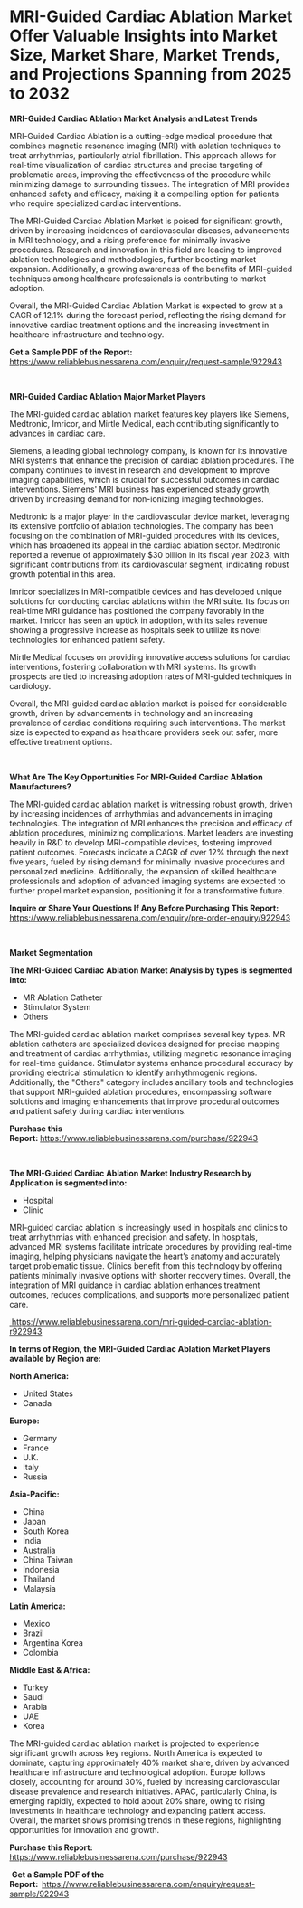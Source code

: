 <p><h1>MRI-Guided Cardiac Ablation Market Offer Valuable Insights into Market Size, Market Share, Market Trends, and Projections Spanning from 2025 to 2032</h1></p><p><strong>MRI-Guided Cardiac Ablation Market Analysis and Latest Trends</strong></p>
<p><p>MRI-Guided Cardiac Ablation is a cutting-edge medical procedure that combines magnetic resonance imaging (MRI) with ablation techniques to treat arrhythmias, particularly atrial fibrillation. This approach allows for real-time visualization of cardiac structures and precise targeting of problematic areas, improving the effectiveness of the procedure while minimizing damage to surrounding tissues. The integration of MRI provides enhanced safety and efficacy, making it a compelling option for patients who require specialized cardiac interventions.</p><p>The MRI-Guided Cardiac Ablation Market is poised for significant growth, driven by increasing incidences of cardiovascular diseases, advancements in MRI technology, and a rising preference for minimally invasive procedures. Research and innovation in this field are leading to improved ablation technologies and methodologies, further boosting market expansion. Additionally, a growing awareness of the benefits of MRI-guided techniques among healthcare professionals is contributing to market adoption.</p><p>Overall, the MRI-Guided Cardiac Ablation Market is expected to grow at a CAGR of 12.1% during the forecast period, reflecting the rising demand for innovative cardiac treatment options and the increasing investment in healthcare infrastructure and technology.</p></p>
<p><strong>Get a Sample PDF of the Report:&nbsp;</strong> <a href="https://www.reliablebusinessarena.com/enquiry/request-sample/922943?utm_campaign=3015&utm_medium=2&utm_source=Github&utm_content=ia&utm_term=13042025&utm_id=mri-guided-cardiac-ablation">https://www.reliablebusinessarena.com/enquiry/request-sample/922943</a></p>
<p>&nbsp;</p>
<p><strong>MRI-Guided Cardiac Ablation Major Market Players</strong></p>
<p><p>The MRI-guided cardiac ablation market features key players like Siemens, Medtronic, Imricor, and Mirtle Medical, each contributing significantly to advances in cardiac care.</p><p>Siemens, a leading global technology company, is known for its innovative MRI systems that enhance the precision of cardiac ablation procedures. The company continues to invest in research and development to improve imaging capabilities, which is crucial for successful outcomes in cardiac interventions. Siemens' MRI business has experienced steady growth, driven by increasing demand for non-ionizing imaging technologies.</p><p>Medtronic is a major player in the cardiovascular device market, leveraging its extensive portfolio of ablation technologies. The company has been focusing on the combination of MRI-guided procedures with its devices, which has broadened its appeal in the cardiac ablation sector. Medtronic reported a revenue of approximately $30 billion in its fiscal year 2023, with significant contributions from its cardiovascular segment, indicating robust growth potential in this area.</p><p>Imricor specializes in MRI-compatible devices and has developed unique solutions for conducting cardiac ablations within the MRI suite. Its focus on real-time MRI guidance has positioned the company favorably in the market. Imricor has seen an uptick in adoption, with its sales revenue showing a progressive increase as hospitals seek to utilize its novel technologies for enhanced patient safety.</p><p>Mirtle Medical focuses on providing innovative access solutions for cardiac interventions, fostering collaboration with MRI systems. Its growth prospects are tied to increasing adoption rates of MRI-guided techniques in cardiology.</p><p>Overall, the MRI-guided cardiac ablation market is poised for considerable growth, driven by advancements in technology and an increasing prevalence of cardiac conditions requiring such interventions. The market size is expected to expand as healthcare providers seek out safer, more effective treatment options.</p></p>
<p>&nbsp;</p>
<p><strong>What Are The Key Opportunities For MRI-Guided Cardiac Ablation Manufacturers?</strong></p>
<p><p>The MRI-guided cardiac ablation market is witnessing robust growth, driven by increasing incidences of arrhythmias and advancements in imaging technologies. The integration of MRI enhances the precision and efficacy of ablation procedures, minimizing complications. Market leaders are investing heavily in R&D to develop MRI-compatible devices, fostering improved patient outcomes. Forecasts indicate a CAGR of over 12% through the next five years, fueled by rising demand for minimally invasive procedures and personalized medicine. Additionally, the expansion of skilled healthcare professionals and adoption of advanced imaging systems are expected to further propel market expansion, positioning it for a transformative future.</p></p>
<p><strong>Inquire or Share Your Questions If Any Before Purchasing This Report:</strong> <a href="https://www.reliablebusinessarena.com/enquiry/pre-order-enquiry/922943?utm_campaign=3015&utm_medium=2&utm_source=Github&utm_content=ia&utm_term=13042025&utm_id=mri-guided-cardiac-ablation">https://www.reliablebusinessarena.com/enquiry/pre-order-enquiry/922943</a></p>
<p>&nbsp;</p>
<p><strong>Market Segmentation</strong></p>
<p><strong>The MRI-Guided Cardiac Ablation Market Analysis by types is segmented into:</strong></p>
<p><ul><li>MR Ablation Catheter</li><li>Stimulator System</li><li>Others</li></ul></p>
<p><p>The MRI-guided cardiac ablation market comprises several key types. MR ablation catheters are specialized devices designed for precise mapping and treatment of cardiac arrhythmias, utilizing magnetic resonance imaging for real-time guidance. Stimulator systems enhance procedural accuracy by providing electrical stimulation to identify arrhythmogenic regions. Additionally, the "Others" category includes ancillary tools and technologies that support MRI-guided ablation procedures, encompassing software solutions and imaging enhancements that improve procedural outcomes and patient safety during cardiac interventions.</p></p>
<p><strong>Purchase this Report:&nbsp;</strong><a href="https://www.reliablebusinessarena.com/purchase/922943?utm_campaign=3015&utm_medium=2&utm_source=Github&utm_content=ia&utm_term=13042025&utm_id=mri-guided-cardiac-ablation">https://www.reliablebusinessarena.com/purchase/922943</a></p>
<p>&nbsp;</p>
<p><strong>The MRI-Guided Cardiac Ablation Market Industry Research by Application is segmented into:</strong></p>
<p><ul><li>Hospital</li><li>Clinic</li></ul></p>
<p><p>MRI-guided cardiac ablation is increasingly used in hospitals and clinics to treat arrhythmias with enhanced precision and safety. In hospitals, advanced MRI systems facilitate intricate procedures by providing real-time imaging, helping physicians navigate the heart’s anatomy and accurately target problematic tissue. Clinics benefit from this technology by offering patients minimally invasive options with shorter recovery times. Overall, the integration of MRI guidance in cardiac ablation enhances treatment outcomes, reduces complications, and supports more personalized patient care.</p></p>
<p><a href="https://www.reliablebusinessarena.com/mri-guided-cardiac-ablation-r922943?utm_campaign=3015&utm_medium=2&utm_source=Github&utm_content=ia&utm_term=13042025&utm_id=mri-guided-cardiac-ablation">&nbsp;https://www.reliablebusinessarena.com/mri-guided-cardiac-ablation-r922943</a></p>
<p><strong>In terms of Region, the MRI-Guided Cardiac Ablation Market Players available by Region are:</strong></p>
<p>
    <p> <strong> North America: </strong>
        <ul>
            <li>United States</li>
            <li>Canada</li>
        </ul>
        </p> 
    <p> <strong> Europe: </strong>
        <ul>
            <li>Germany</li>
            <li>France</li>
            <li>U.K.</li>
            <li>Italy</li>
            <li>Russia</li>
        </ul>
        </p> 
    <p> <strong> Asia-Pacific: </strong>
        <ul>
            <li>China</li>
            <li>Japan</li>
            <li>South Korea</li>
            <li>India</li>
            <li>Australia</li>
            <li>China Taiwan</li>
            <li>Indonesia</li>
            <li>Thailand</li>
            <li>Malaysia</li>
        </ul>
        </p> 
    <p> <strong> Latin America: </strong>
        <ul>
            <li>Mexico</li>
            <li>Brazil</li>
            <li>Argentina Korea</li>
            <li>Colombia</li>
        </ul>
        </p> 
    <p> <strong> Middle East & Africa: </strong>
        <ul>
            <li>Turkey</li>
            <li>Saudi</li>
            <li>Arabia</li>
            <li>UAE</li>
            <li>Korea</li>
        </ul>
    </p>
    </p>
<p><p>The MRI-guided cardiac ablation market is projected to experience significant growth across key regions. North America is expected to dominate, capturing approximately 40% market share, driven by advanced healthcare infrastructure and technological adoption. Europe follows closely, accounting for around 30%, fueled by increasing cardiovascular disease prevalence and research initiatives. APAC, particularly China, is emerging rapidly, expected to hold about 20% share, owing to rising investments in healthcare technology and expanding patient access. Overall, the market shows promising trends in these regions, highlighting opportunities for innovation and growth.</p></p>
<p><strong>Purchase this Report: </strong><a href="https://www.reliablebusinessarena.com/purchase/922943?utm_campaign=3015&utm_medium=2&utm_source=Github&utm_content=ia&utm_term=13042025&utm_id=mri-guided-cardiac-ablation">https://www.reliablebusinessarena.com/purchase/922943</a></p>
<p>&nbsp;<strong>Get a Sample PDF of the Report:&nbsp;&nbsp;</strong><a href="https://www.reliablebusinessarena.com/enquiry/request-sample/922943?utm_campaign=3015&utm_medium=2&utm_source=Github&utm_content=ia&utm_term=13042025&utm_id=mri-guided-cardiac-ablation">https://www.reliablebusinessarena.com/enquiry/request-sample/922943</a></p>
<p><strong></strong></p>
<p><p></p><p></p><p></p></p>